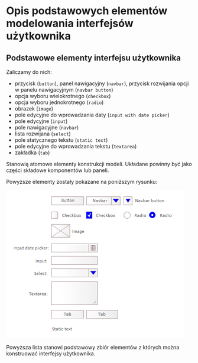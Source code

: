 # Opis podstawowych elementów modelowania interfejsów użytkownika

## Podstawowe elementy interfejsu użytkownika

Zaliczamy do nich:

* przycisk (`button`), panel nawigacyjny (`navbar`), przycisk rozwijania opcji w panelu nawigacyjnym (`navbar button`)
* opcja wyboru wielokrotnego (`checkbox`)
* opcja wyboru jednokrotnego (`radio`)
* obrazek (`image`)
* pole edycyjne do wprowadzania daty (`input with date picker`)
* pole edycyjne (`input`)
* pole nawigacyjne (`navbar`)
* lista rozwijana (`select`)
* pole statycznego tekstu (`static text`)
* pole edycyjne do wprowadzania tekstu (`textarea`)
* zakładka (`tab`)

Stanowią atomowe elementy konstrukcji modeli. Układane powinny być jako części składowe komponentów lub paneli.

Powyższe elementy zostały pokazane na poniższym rysunku:

![Podstawowe elementy](../../img/ui-basic-elements.png)

Powyższa lista stanowi podstawowy zbiór elementów z których można konstruować interfejsy użytkownika.